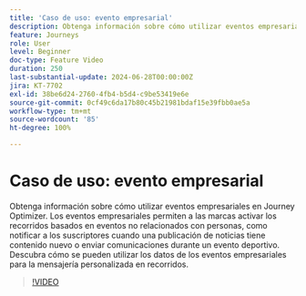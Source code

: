 ```yaml
---
title: 'Caso de uso: evento empresarial'
description: Obtenga información sobre cómo utilizar eventos empresariales en Journey Optimizer. Descubra cómo se pueden utilizar los datos de los eventos empresariales para la mensajería personalizada en recorridos.
feature: Journeys
role: User
level: Beginner
doc-type: Feature Video
duration: 250
last-substantial-update: 2024-06-28T00:00:00Z
jira: KT-7702
exl-id: 38be6d24-2760-4fb4-b5d4-c9be53419e6e
source-git-commit: 0cf49c6da17b80c45b21981bdaf15e39fbb0ae5a
workflow-type: tm+mt
source-wordcount: '85'
ht-degree: 100%

---
```



# Caso de uso: evento empresarial

Obtenga información sobre cómo utilizar eventos empresariales en Journey Optimizer. Los eventos empresariales permiten a las marcas activar los recorridos basados en eventos no relacionados con personas, como notificar a los suscriptores cuando una publicación de noticias tiene contenido nuevo o enviar comunicaciones durante un evento deportivo. Descubra cómo se pueden utilizar los datos de los eventos empresariales para la mensajería personalizada en recorridos.

>[!VIDEO](https://video.tv.adobe.com/v/3416328/?learn=on&captions=spa)
